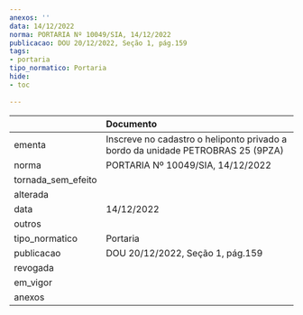 ```yaml
---
anexos: ''
data: 14/12/2022
norma: PORTARIA Nº 10049/SIA, 14/12/2022
publicacao: DOU 20/12/2022, Seção 1, pág.159
tags:
- portaria
tipo_normatico: Portaria
hide: 
- toc 
 
---
```


|                    | Documento                                                                       |
|:-------------------|:--------------------------------------------------------------------------------|
| ementa             | Inscreve no cadastro o heliponto privado a bordo da unidade PETROBRAS 25 (9PZA) |
| norma              | PORTARIA Nº 10049/SIA, 14/12/2022                                               |
| tornada_sem_efeito |                                                                                 |
| alterada           |                                                                                 |
| data               | 14/12/2022                                                                      |
| outros             |                                                                                 |
| tipo_normatico     | Portaria                                                                        |
| publicacao         | DOU 20/12/2022, Seção 1, pág.159                                                |
| revogada           |                                                                                 |
| em_vigor           |                                                                                 |
| anexos             |                                                                                 |
